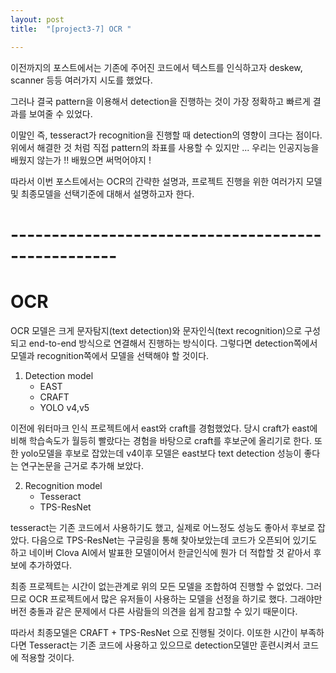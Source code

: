 ```yaml
---
layout: post
title:  "[project3-7] OCR "

---
```


이전까지의 포스트에서는 기존에 주어진 코드에서 텍스트를 인식하고자 deskew, scanner 등등 여러가지 시도를 했었다.

그러나 결국 pattern을 이용해서 detection을 진행하는 것이 가장 정확하고 빠르게 결과를 보여줄 수 있었다.

이말인 즉, tesseract가 recognition을 진행할 때 detection의 영향이 크다는 점이다.
위에서 해결한 것 처럼 직접 pattern의 좌표를 사용할 수 있지만 ...
우리는 인공지능을 배웠지 않는가 !!
배웠으면 써먹어야지 !

따라서 이번 포스트에서는 OCR의 간략한 설명과, 프로젝트 진행을 위한 여러가지 모델 및 최종모델을 선택기준에 대해서 설명하고자 한다.

# ---------------------------------------------------
# OCR
OCR 모델은 크게 문자탐지(text detection)와 문자인식(text recognition)으로 구성되고 end-to-end 방식으로 연결해서 진행하는 방식이다.
그렇다면 detection쪽에서 모델과 recognition쪽에서 모델을 선택해야 할 것이다.

1. Detection model
	- EAST
	- CRAFT
	- YOLO  v4,v5

이전에 워터마크 인식 프로젝트에서 east와 craft를 경험했었다. 당시 craft가 east에 비해 학습속도가 월등히 빨랐다는 경험을 바탕으로 craft를 후보군에 올리기로 한다.
또한 yolo모델을 후보로 잡았는데 v4이후 모델은 east보다 text detection 성능이 좋다는 연구논문을 근거로 추가해 보았다.

2. Recognition model
	- Tesseract
	- TPS-ResNet
	
tesseract는 기존 코드에서 사용하기도 했고, 실제로 어느정도 성능도 좋아서 후보로 잡았다. 다음으로 TPS-ResNet는 구글링을 통해 찾아보았는데 코드가 오픈되어 있기도 하고 네이버 Clova AI에서 발표한 모델이어서 한글인식에 뭔가 더 적합할 것 같아서 후보에 추가하였다.

최종 프로젝트는 시간이 없는관계로 위의 모든 모델을 조합하여 진행할 수 없었다.
그러므로 OCR 프로젝트에서 많은 유저들이 사용하는 모델을 선정을 하기로 했다. 그래야만 버전 충돌과 같은 문제에서 다른 사람들의 의견을 쉽게 참고할 수 있기 때문이다.

따라서 최종모델은 CRAFT + TPS-ResNet 으로 진행될 것이다.
이또한 시간이 부족하다면 Tesseract는 기존 코드에 사용하고 있으므로 detection모델만 훈련시켜서  코드에 적용할 것이다.
